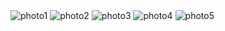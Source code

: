 <html>
<head>
<title>Raymond Huynh</title>
</head>
<body>
<img src="http://i.imgur.com/MDelUKp.jpg" alt="photo1" />
<img src="http://i.imgur.com/tl7s5tB.jpg" alt="photo2" />
<img src="http://i.imgur.com/3yTjrxu.jpg" alt="photo3" />
<img src="http://i.imgur.com/H5Ts98I.jpg" alt="photo4" />
<img src="http://i.imgur.com/BY65H1p.jpg" alt="photo5" />
</body>
</html>

